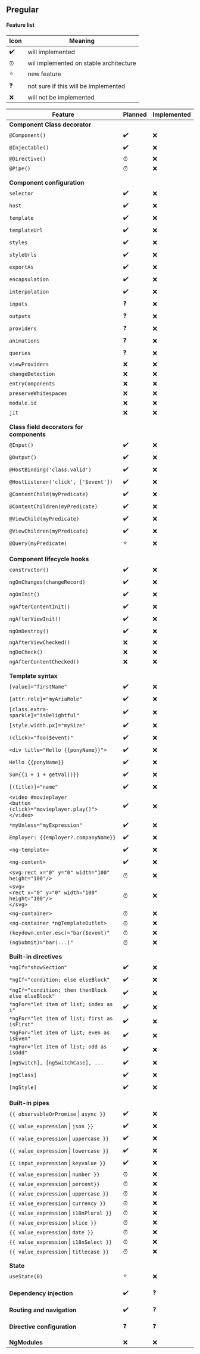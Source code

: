 ## Pregular

#### Feature list

| Icon | Meaning | 
| --- | --- |
| :heavy_check_mark: | will implemented | 
| :alarm_clock: | wil implemented on stable architecture | 
| :star: | new feature | 
| :question: | not sure if this will be implemented | 
| :x: | will not be implemented | 

| Feature | Planned | Implemented |
| --- | ---| --- |
| **Component Class decorator** | | |
| `@Component()` | :heavy_check_mark: | :x: |
| `@Injectable()`| :heavy_check_mark: | :x: |
| `@Directive()`| :alarm_clock: | :x: |
| `@Pipe()`| :alarm_clock: | :x: |
| | | |
| | | |
| **Component configuration** | | |
| `selector` | :heavy_check_mark: | :x: |
| `host` | :heavy_check_mark: | :x: |
| `template` | :heavy_check_mark: | :x: |
| `templateUrl` | :heavy_check_mark: | :x: |
| `styles` | :heavy_check_mark: | :x: |
| `styleUrls` | :heavy_check_mark: | :x: |
| `exportAs` | :heavy_check_mark: | :x: |
| `encapsulation` | :heavy_check_mark: | :x: |
| `interpolation` | :heavy_check_mark: | :x: |
| `inputs` | :question: | :x: |
| `outputs` | :question: | :x: |
| `providers` | :question: | :x: |
| `animations` | :question: | :x: |
| `queries` | :question: | :x: |
| `viewProviders` | :x: | :x: |
| `changeDetection` | :x: | :x: |
| `entryComponents` | :x: | :x: |
| `preserveWhitespaces` | :x: | :x: |
| `module.id` | :x: | :x: |
| `jit` | :x: | :x: |
| | | |
| | | |
| **Class field decorators for components** | | |
| `@Input()` | :heavy_check_mark: | :x: |
| `@Output()`| :heavy_check_mark: | :x: |
| `@HostBinding('class.valid')`| :heavy_check_mark: | :x: |
| `@HostListener('click', ['$event'])`| :heavy_check_mark: | :x: |
| `@ContentChild(myPredicate)`| :heavy_check_mark: | :x: |
| `@ContentChildren(myPredicate)`| :heavy_check_mark: | :x: |
| `@ViewChild(myPredicate)`| :heavy_check_mark: | :x: |
| `@ViewChildren(myPredicate)`| :heavy_check_mark: | :x: |
| `@Query(myPredicate)`| :star: | :x: |		
| | | |
| | | |
| **Component lifecycle hooks**| | |
| `constructor()`| :heavy_check_mark: | :x: |
| `ngOnChanges(changeRecord)` | :heavy_check_mark: | :x: |
| `ngOnInit()` | :heavy_check_mark: | :x: |
| `ngAfterContentInit()` | :heavy_check_mark: | :x: |
| `ngAfterViewInit()` | :heavy_check_mark: | :x: |
| `ngOnDestroy()`| :heavy_check_mark: | :x: |
| `ngAfterViewChecked()`| :x: | :x: |
| `ngDoCheck()` | :x: | :x: |
| `ngAfterContentChecked()` | :x: | :x: |
| | | |
| | | |
| **Template syntax**| | |
| `[value]="firstName"`| :heavy_check_mark: | :x: |
| `[attr.role]="myAriaRole"`| :heavy_check_mark: | :x: |
| `[class.extra-sparkle]="isDelightful"`| :heavy_check_mark: | :x: |
| `[style.width.px]="mySize"`| :heavy_check_mark: | :x: |
| `(click)="foo($event)"`| :heavy_check_mark: | :x: |
| `<div title="Hello {{ponyName}}">`| :heavy_check_mark: | :x: |
| `Hello {{ponyName}}`| :heavy_check_mark: | :x: |
| `Sum{{1 + 1 + getVal()}}`| :heavy_check_mark: | :x: |
| `[(title)]="name"`| :heavy_check_mark: | :x: |
| `<video #movieplayer`<br/>`<button (click)="movieplayer.play()">`<br/>`</video>`| :heavy_check_mark: | :x: |
| `*myUnless="myExpression"` | :heavy_check_mark: | :x: |
| `Employer: {{employer?.companyName}}`| :heavy_check_mark: | :x: |
| `<ng-template>`| :heavy_check_mark: | :x: |
| `<ng-content>`| :heavy_check_mark: | :x: |
| `<svg:rect x="0" y="0" width="100" height="100"/>`| :alarm_clock: | :x: |
| `<svg>`<br/>`<rect x="0" y="0" width="100" height="100"/>`<br/>`</svg>`| :alarm_clock: | :x: |
| `<ng-container>`| :alarm_clock: | :x: |
| `<ng-container *ngTemplateOutlet>`| :alarm_clock: | :x: |
| `(keydown.enter.esc)="bar($event)"`| :alarm_clock: | :x: |
| `(ngSubmit)="bar(...)"`| :alarm_clock: | :x: |
| | | |
| | | |
| **Built-in directives**| | |
| `*ngIf="showSection"`| :heavy_check_mark: | :x: |
| `*ngIf="condition; else elseBlock"`| :heavy_check_mark: | :x: |
| `*ngIf="condition; then thenBlock else elseBlock"`| :heavy_check_mark: | :x: |
| `*ngFor="let item of list; index as i"`| :heavy_check_mark: | :x: |
| `*ngFor="let item of list; first as isFirst"`| :heavy_check_mark: | :x: |
| `*ngFor="let item of list; even as isEven"`| :heavy_check_mark: | :x: |
| `*ngFor="let item of list; odd as isOdd"`| :heavy_check_mark: | :x: |
| `[ngSwitch], [ngSwitchCase], ...` | :heavy_check_mark: | :x: |
| `[ngClass]` | :heavy_check_mark: | :x: |
| `[ngStyle]` | :heavy_check_mark: | :x: |
| | | |
| | | |
| **Built-in pipes**| | |
| `{{ observableOrPromise` &#124; `async }}`| :heavy_check_mark: | :x: |
| `{{ value_expression` &#124; `json }}`| :heavy_check_mark: | :x: |
| `{{ value_expression` &#124; `uppercase }}`| :heavy_check_mark: | :x: |
| `{{ value_expression` &#124; `lowercase }}` | :heavy_check_mark: | :x: |
| `{{ input_expression` &#124; `keyvalue }}` | :heavy_check_mark: | :x: |
| `{{ value_expression` &#124; `number }}`| :alarm_clock: | :x: |
| `{{ value_expression` &#124; `percent}}`| :alarm_clock: | :x: |
| `{{ value_expression` &#124; `uppercase }}`| :alarm_clock: | :x: |
| `{{ value_expression` &#124; `currency }}` | :alarm_clock: | :x: |
| `{{ value_expression` &#124; `i18nPlural }}` | :alarm_clock: | :x: |
| `{{ value_expression` &#124; `slice }}` | :alarm_clock: | :x: |
| `{{ value_expression` &#124; `date }}` | :alarm_clock: | :x: |
| `{{ value_expression` &#124; `i18nSelect }}` | :alarm_clock: | :x: |
| `{{ value_expression` &#124; `titlecase }}` | :alarm_clock: | :x: |
| | | |
| | | |
| **State** | | |
| `useState(0)` | :star: | :x: |
| | | |
| | | |
| **Dependency injection** | :heavy_check_mark: | :question: |
| | | |
| | | |
| **Routing and navigation** | :heavy_check_mark: | :question: |
| | | |
| | | |
| **Directive configuration** | :question: | :question: |
| | | |
| | | |
| **NgModules**| :x: | :x: | :x: |
